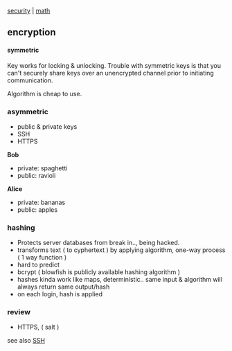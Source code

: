 [security](index.md) | [math](../math/index.md)

## encryption

#### symmetric
Key works for locking & unlocking. Trouble with symmetric keys is that you can't securely share keys over an unencrypted channel prior to initiating communication.

Algorithm is cheap to use.

### asymmetric
- public & private keys
- SSH
- HTTPS

**Bob**
- private: spaghetti
- public: ravioli

**Alice**
- private: bananas
- public: apples


### hashing
- Protects server databases from break in.., being hacked.
- transforms text ( to cyphertext ) by applying  algorithm, one-way process ( 1 way function )
- hard to predict
- bcrypt ( blowfish is publicly available hashing algorithm )
- hashes kinda work like maps, deterministic.. same input & algorithm will always return same output/hash
- on each login, hash is applied

### review

- HTTPS, ( salt )

see also [SSH](SSH.md)
